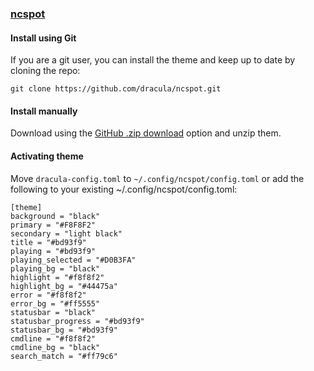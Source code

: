 ### [ncspot](https://github.com/hrkfdn/ncspot)

#### Install using Git

If you are a git user, you can install the theme and keep up to date by cloning the repo:

    git clone https://github.com/dracula/ncspot.git

#### Install manually

Download using the [GitHub .zip download](https://github.com/dracula/ncspot/archive/master.zip) option and unzip them.

#### Activating theme

Move `dracula-config.toml` to `~/.config/ncspot/config.toml` or add the following to your existing ~/.config/ncspot/config.toml:

    [theme]
    background = "black"
    primary = "#F8F8F2"
    secondary = "light black"
    title = "#bd93f9"
    playing = "#bd93f9"
    playing_selected = "#D0B3FA"
    playing_bg = "black"
    highlight = "#f8f8f2"
    highlight_bg = "#44475a"
    error = "#f8f8f2"
    error_bg = "#ff5555"
    statusbar = "black"
    statusbar_progress = "#bd93f9"
    statusbar_bg = "#bd93f9"
    cmdline = "#f8f8f2"
    cmdline_bg = "black"
    search_match = "#ff79c6"
